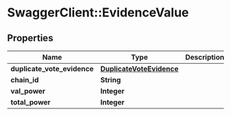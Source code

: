 # SwaggerClient::EvidenceValue

## Properties
Name | Type | Description | Notes
------------ | ------------- | ------------- | -------------
**duplicate_vote_evidence** | [**DuplicateVoteEvidence**](DuplicateVoteEvidence.md) |  | [optional] 
**chain_id** | **String** |  | [optional] 
**val_power** | **Integer** |  | [optional] 
**total_power** | **Integer** |  | [optional] 


